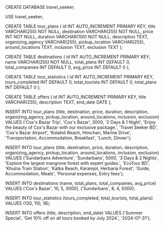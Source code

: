 
CREATE DATABASE travel_seeker;

USE travel_seeker;

CREATE TABLE tour_plans (
    id INT AUTO_INCREMENT PRIMARY KEY,
    title VARCHAR(255) NOT NULL,
    destination VARCHAR(255) NOT NULL,
    price INT NOT NULL,
    duration VARCHAR(100) NOT NULL,
    description TEXT,
    organizing_agency VARCHAR(255),
    pickup_location VARCHAR(255),
    around_locations TEXT,
    inclusion TEXT,
    exclusion TEXT
);

CREATE TABLE destinations (
    id INT AUTO_INCREMENT PRIMARY KEY,
    name VARCHAR(255) NOT NULL,
    total_plans INT DEFAULT 0,
    total_companies INT DEFAULT 0,
    avg_price INT DEFAULT 0
);

CREATE TABLE tour_statistics (
    id INT AUTO_INCREMENT PRIMARY KEY,
    tours_completed INT DEFAULT 0,
    total_tourists INT DEFAULT 0,
    total_plans INT DEFAULT 0
);

CREATE TABLE offers (
    id INT AUTO_INCREMENT PRIMARY KEY,
    title VARCHAR(255),
    description TEXT,
    end_date DATE
);


INSERT INTO tour_plans (title, destination, price, duration, description, organizing_agency, pickup_location, around_locations, inclusion, exclusion) 
VALUES 
('Cox\'s Bazar Trip', 'Cox\'s Bazar', 3000, '2 Days & 1 Night', 
 'Enjoy the beauty of Cox\'s Bazar with our exclusive package.', 
 'Travel Seeker BD', 'Cox\'s Bazar Airport', 
 'Kolatoli Beach, Himchari, Marine Drive', 
 'Transportation, Accommodation, Breakfast', 
 'Lunch, Dinner');

INSERT INTO tour_plans (title, destination, price, duration, description, organizing_agency, pickup_location, around_locations, inclusion, exclusion) 
VALUES 
('Sundarbans Adventure', 'Sundarbans', 5000, '3 Days & 2 Nights', 
 'Explore the largest mangrove forest with expert guides.', 
 'EcoTour BD', 'Khulna Train Station', 
 'Katka Beach, Karamjol, Herbaria Forest', 
 'Guide, Accommodation, Meals', 
 'Personal expenses, Entry fees');

INSERT INTO destinations (name, total_plans, total_companies, avg_price) 
VALUES 
('Cox\'s Bazar', 10, 5, 3000),
('Sundarbans', 8, 4, 5000);

INSERT INTO tour_statistics (tours_completed, total_tourists, total_plans) 
VALUES (130, 110, 18);

INSERT INTO offers (title, description, end_date) 
VALUES ('Summer Special', 'Get 10% off on all tours booked by July 2024.', '2024-07-31');

